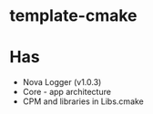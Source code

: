 # template-cmake
# Has
- Nova Logger (v1.0.3)
- Core - app architecture
- CPM and libraries in Libs.cmake